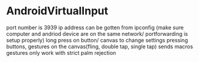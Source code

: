 # AndroidVirtualInput
port number is 3939
ip address can be gotten from ipconfig (make sure computer and andriod device are on the same network/ portforwarding is setup properly)
long press on button/ canvas to change settings
pressing buttons, gestures on the canvas(fling, double tap, single tap) sends macros
gestures only work with strict palm rejection
